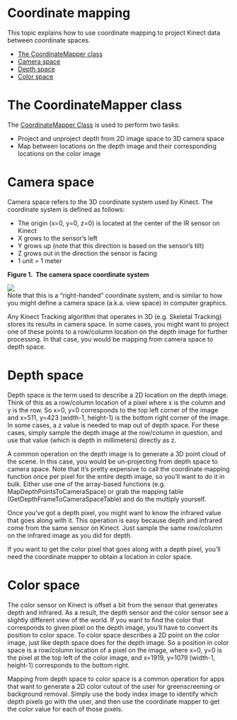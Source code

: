 Coordinate mapping  
==================  

This topic explains how to use coordinate mapping to project Kinect data between coordinate spaces.  
-   [The CoordinateMapper class](#ID4ER)  
-   [Camera space](#ID4EDB)  
-   [Depth space](#ID4E5B)  
-   [Color space](#ID4ELC)  

<span id="ID4ER"></span>

The CoordinateMapper class  
==========================  

The [CoordinateMapper Class](../Reference/Kinect_for_Windows_v2/Kinect/CoordinateMapper_Class.md) is used to perform two tasks:  

-   Project and unproject depth from 2D image space to 3D camera space  
-   Map between locations on the depth image and their corresponding locations on the color image  

<span id="ID4EDB"></span>

Camera space  
============  

Camera space refers to the 3D coordinate system used by Kinect. The coordinate system is defined as follows:  

-   The origin (x=0, y=0, z=0) is located at the center of the IR sensor on Kinect  
-   X grows to the sensor’s left  
-   Y grows up (note that this direction is based on the sensor’s tilt)  
-   Z grows out in the direction the sensor is facing  
-   1 unit = 1 meter  

**Figure 1.  The camera space coordinate system**  

![](../../resources/k4w_camera_space.png)  
Note that this is a “right-handed” coordinate system, and is similar to how you might define a camera space (a.k.a. view space) in computer graphics.  

Any Kinect Tracking algorithm that operates in 3D (e.g. Skeletal Tracking) stores its results in camera space. In some cases, you might want to project one of these points to a row/column location on the depth image for further processing. In that case, you would be mapping from camera space to depth space.  

<span id="ID4E5B"></span>

Depth space  
===========  

Depth space is the term used to describe a 2D location on the depth image. Think of this as a row/column location of a pixel where x is the column and y is the row. So x=0, y=0 corresponds to the top left corner of the image and x=511, y=423 (width-1, height-1) is the bottom right corner of the image. In some cases, a z value is needed to map out of depth space. For these cases, simply sample the depth image at the row/column in question, and use that value (which is depth in millimeters) directly as z.  

A common operation on the depth image is to generate a 3D point cloud of the scene. In this case, you would be un-projecting from depth space to camera space. Note that it’s pretty expensive to call the coordinate mapping function once per pixel for the entire depth image, so you’ll want to do it in bulk. Either use one of the array-based functions (e.g. MapDepthPointsToCameraSpace) or grab the mapping table (GetDepthFrameToCameraSpaceTable) and do the multiply yourself.  

Once you’ve got a depth pixel, you might want to know the infrared value that goes along with it. This operation is easy because depth and infrared come from the same sensor on Kinect. Just sample the same row/column on the infrared image as you did for depth.  

If you want to get the color pixel that goes along with a depth pixel, you’ll need the coordinate mapper to obtain a location in color space.  

<span id="ID4ELC"></span>

Color space  
===========  

The color sensor on Kinect is offset a bit from the sensor that generates depth and infrared. As a result, the depth sensor and the color sensor see a slightly different view of the world. If you want to find the color that corresponds to given pixel on the depth image, you’ll have to convert its position to color space. To color space describes a 2D point on the color image, just like depth space does for the depth image. So a position in color space is a row/column location of a pixel on the image, where x=0, y=0 is the pixel at the top left of the color image, and x=1919, y=1079 (width-1, height-1) corresponds to the bottom right.  

Mapping from depth space to color space is a common operation for apps that want to generate a 2D color cutout of the user for greenscreening or background removal. Simply use the body index image to identify which depth pixels go with the user, and then use the coordinate mapper to get the color value for each of those pixels.  



<!--Please do not edit the data in the comment block below.-->
<!--
TOCTitle : Coordinate mapping
RLTitle : Coordinate mapping
KeywordA : O:Microsoft.Kinect.k4w_pguide_coordinatemapping
KeywordA : 00c3a5c5-43f0-fbdb-0df3-301cc9468a6e
KeywordK : Coordinate mapping
KeywordK : face tracking
AssetID : 00c3a5c5-43f0-fbdb-0df3-301cc9468a6e
Locale : en-us
CommunityContent : 1
TopicType : kbOrient
DocSet : K4Wv2
ProjType : K4Wv2Proj
Technology : Kinect for Windows
Product : Kinect for Windows SDK v2
productversion : 20
-->
